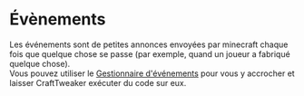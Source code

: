 # Évènements

Les événements sont de petites annonces envoyées par minecraft chaque fois que quelque chose se passe (par exemple, quand un joueur a fabriqué quelque chose).  
Vous pouvez utiliser le [Gestionnaire d'événements](/Vanilla/Events/IEventManager/) pour vous y accrocher et laisser CraftTweaker exécuter du code sur eux.